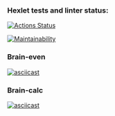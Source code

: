 ### Hexlet tests and linter status:
[![Actions Status](https://github.com/achevozerov/python-project-49/workflows/hexlet-check/badge.svg)](https://github.com/achevozerov/python-project-49/actions)

[![Maintainability](https://api.codeclimate.com/v1/badges/8fe050c33784d0717b80/maintainability)](https://codeclimate.com/github/achevozerov/python-project-49/maintainability)

### Brain-even
[![asciicast](https://asciinema.org/a/tJIfYdGARGOHg18C7YpDW4KDX.svg)](https://asciinema.org/a/tJIfYdGARGOHg18C7YpDW4KDX)

### Brain-calc
[![asciicast](https://asciinema.org/a/D0acj2HsMDFW1Lx2ebvb4Bek5.svg)](https://asciinema.org/a/D0acj2HsMDFW1Lx2ebvb4Bek5)
